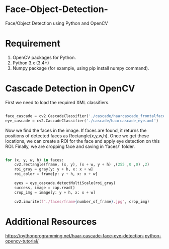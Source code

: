 # Face-Object-Detection-
Face/Object Detection using Python and OpenCV

# Requirement
1. OpenCV packages for Python.
2. Python 3.x (3.4+)
3. Numpy package (for example, using pip install numpy command).

# Cascade Detection in OpenCV
First we need to load the required XML classifiers.

```py

face_cascade = cv2.CascadeClassifier('./cascade/haarcascade_frontalface_default.xml')
eye_cascade = cv2.CascadeClassifier('./cascade/haarcascade_eye.xml')

```
Now we find the faces in the image. If faces are found, it returns the positions of detected faces as Rectangle(x,y,w,h). Once we get these locations, we can create a ROI for the face and apply eye detection on this ROI. Finally, we are cropping face and saving in 'faces/' folder. 

```py

for (x, y, w, h) in faces:
    cv2.rectangle(frame, (x, y), (x + w, y + h) ,(255 ,0 ,0) ,2)
    roi_gray = gray[y: y + h, x: x + w]
    roi_color = frame[y: y + h, x: x + w]

    eyes = eye_cascade.detectMultiScale(roi_gray)
    success, image = cap.read()
    crop_img = image[y: y + h, x: x + w]

    cv2.imwrite(f"./faces/frame{number_of_frame}.jpg", crop_img)

```

# Additional Resources
https://pythonprogramming.net/haar-cascade-face-eye-detection-python-opencv-tutorial/

